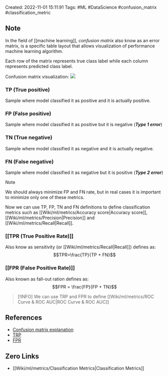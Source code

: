Created: 2022-11-01 15:11:91
Tags: #ML #DataScience #confusion_matrix #classification_metric 

## Note
 
 In the field of [[machine learning]], *confusion matrix* also know as an error matrix, is a specific table layout that allows visualization of performance machine
 learning algorithm.

Each row of the matrix represents true class label while each column represents predicted class label.

Confusion matrix visualization:
![](https://miro.medium.com/max/1218/1*jMs1RmSwnYgR9CsBw-z1dw.png)

### TP (True positive)
Sample where model classified it as positive and it is actually positive.
### FP (False positive)
Sample where model classified it as positive but it is negative (***Type 1 error***)
### TN (True negative)
Sample where model classified it as negative and it is actually negative.
### FN (False negative)
Sample where model classified it as negative but it is positive (***Type 2 error***)

>[!NOTE]
>We should always minimize FP and FN rate, but in real cases it is important to minimize only one of these metrics.

Now we can use TP, FP, TN and FN definitions to define classification metrics such as [[Wiki/ml/metrics/Accuracy score|Accuracy score]], [[Wiki/ml/metrics/Precision|Precision]] and [[Wiki/ml/metrics/Recall|Recall]].

### [[TPR (True Positive Rate)]]
Also know as sensitivity (or [[Wiki/ml/metrics/Recall|Recall]]) defines as:
$$TPR=\frac{TP}{TP + FN}$$

### [[FPR (False Positive Rate)]]
Also known as fall-out ration defines as:
$$FPR = \frac{FP}{FP + TN}$$
>[!INFO]
>We can use TRP and FPR to define [[Wiki/ml/metrics/ROC Curve & ROC AUC|ROC Curve & ROC AUC]]

## References
- [Confusion matrix explanation](https://en.m.wikipedia.org/wiki/Confusion_matrix)
- [TRP](https://en.wikipedia.org/wiki/Sensitivity_and_specificity)
- [FPR](https://en.wikipedia.org/wiki/False_positive_rate)

## Zero Links
- [[Wiki/ml/metrics/Classification Metrics|Classification Metrics]]